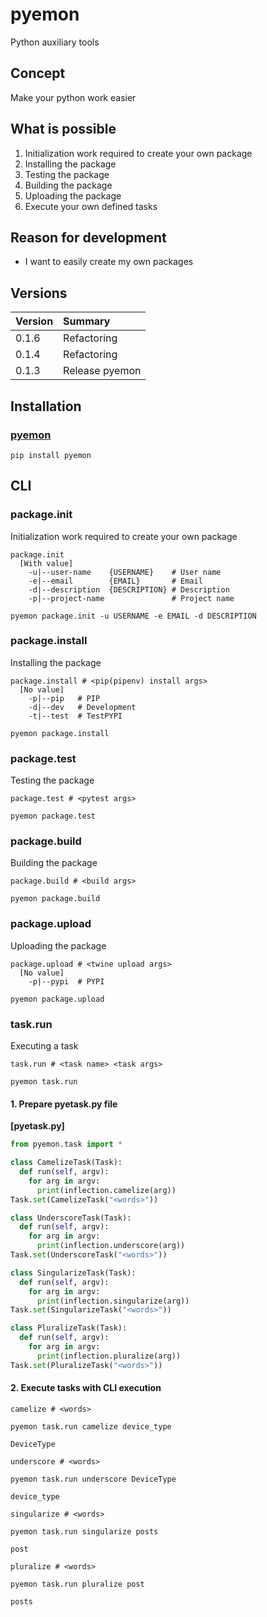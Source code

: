 # pyemon
Python auxiliary tools

## Concept
Make your python work easier

## What is possible
1. Initialization work required to create your own package
2. Installing the package
3. Testing the package
4. Building the package
5. Uploading the package
6. Execute your own defined tasks

## Reason for development
- I want to easily create my own packages

## Versions

|Version|Summary|
|:--|:--|
|0.1.6|Refactoring|
|0.1.4|Refactoring|
|0.1.3|Release pyemon|

## Installation
### [pyemon](https://pypi.org/project/pyemon/)
`pip install pyemon`

## CLI
### package.init
Initialization work required to create your own package

```
package.init
  [With value]
    -u|--user-name    {USERNAME}    # User name
    -e|--email        {EMAIL}       # Email
    -d|--description  {DESCRIPTION} # Description
    -p|--project-name               # Project name
```
`pyemon package.init -u USERNAME -e EMAIL -d DESCRIPTION`

### package.install
Installing the package

```
package.install # <pip(pipenv) install args>
  [No value]
    -p|--pip   # PIP
    -d|--dev   # Development
    -t|--test  # TestPYPI
```
`pyemon package.install`

### package.test
Testing the package

```
package.test # <pytest args>
```
`pyemon package.test`

### package.build
Building the package

```
package.build # <build args>
```
`pyemon package.build`

### package.upload
Uploading the package

```
package.upload # <twine upload args>
  [No value]
    -p|--pypi  # PYPI
```
`pyemon package.upload`

### task.run
Executing a task

```
task.run # <task name> <task args>
```
`pyemon task.run`

#### 1. Prepare pyetask.py file
**[pyetask.py]**
```python
from pyemon.task import *

class CamelizeTask(Task):
  def run(self, argv):
    for arg in argv:
      print(inflection.camelize(arg))
Task.set(CamelizeTask("<words>"))

class UnderscoreTask(Task):
  def run(self, argv):
    for arg in argv:
      print(inflection.underscore(arg))
Task.set(UnderscoreTask("<words>"))

class SingularizeTask(Task):
  def run(self, argv):
    for arg in argv:
      print(inflection.singularize(arg))
Task.set(SingularizeTask("<words>"))

class PluralizeTask(Task):
  def run(self, argv):
    for arg in argv:
      print(inflection.pluralize(arg))
Task.set(PluralizeTask("<words>"))
```

#### 2. Execute tasks with CLI execution

```
camelize # <words>
```
`pyemon task.run camelize device_type`
```
DeviceType
```

```
underscore # <words>
```
`pyemon task.run underscore DeviceType`
```
device_type
```

```
singularize # <words>
```
`pyemon task.run singularize posts`
```
post
```

```
pluralize # <words>
```
`pyemon task.run pluralize post`
```
posts
```
